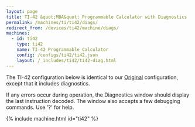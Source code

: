```yaml
---
layout: page
title: TI-42 &quot;MBA&quot; Programmable Calculator with Diagnostics
permalink: /machines/ti/ti42/diags/
redirect_from: /devices/ti42/machine/diags/
machines:
  - id: ti42
    type: ti42
    name: TI-42 Programmable Calculator
    config: /configs/ti42/ti42.json
    layout: /_includes/ti42/ti42-diag.html
---
```


The TI-42 configuration below is identical to our [Original](../) configuration, except that
it includes diagnostics.

If any errors occur during operation, the Diagnostics window should display the last instruction decoded.
The window also accepts a few debugging commands.  Use '?' for help.

{% include machine.html id="ti42" %}
